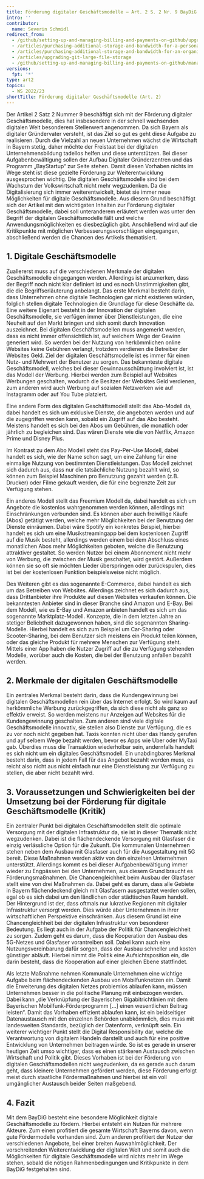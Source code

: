 ```yaml
---
title: Förderung digitaler Geschäftsmodelle – Art. 2 S. 2 Nr. 9 BayDiG
intro: ''
contributor:
  name: Severin Schmidl
redirect_from:
  - /github/setting-up-and-managing-billing-and-payments-on-github/upgrading-git-large-file-storage
  - /articles/purchasing-additional-storage-and-bandwidth-for-a-personal-account/
  - /articles/purchasing-additional-storage-and-bandwidth-for-an-organization/
  - /articles/upgrading-git-large-file-storage
  - /github/setting-up-and-managing-billing-and-payments-on-github/managing-billing-for-git-large-file-storage/upgrading-git-large-file-storage
versions:
  fpt: '*'
type: art2
topics:
  - WS 2022/23
shortTitle: Förderung digitaler Geschäftsmodelle (Art. 2)
---
```


Der Artikel 2 Satz 2 Nummer 9 beschäftigt sich mit der Förderung digitaler Geschäftsmodelle, dies hat insbesondere in der schnell wachsenden digitalen Welt besonderem Stellenwert angenommen. Da sich Bayern als digitaler Gründervater versteht, ist das Ziel so gut es geht diese Aufgabe zu realisieren. Durch die Vielzahl an neuen Unternehmen wächst die Wirtschaft in Bayern stetig, daher möchte der Freistaat bei der digitalen Unternehmensbildung tadellos helfen und diese unterstützen. Bei dieser Aufgabenbewältigung sollen der Aufbau Digitaler Gründerzentren und das Programm „BayStartup“ zur Seite stehen. Damit diesen Vorhaben nichts im Wege steht ist diese gezielte Förderung zur Weiterentwicklung ausgesprochen wichtig. Die digitalen Geschäftsmodelle sind bei dem Wachstum der Volkswirtschaft nicht mehr wegzudenken. Da die Digitalisierung sich immer weiterentwickelt, bietet sie immer neue Möglichkeiten für digitale Geschäftsmodelle. Aus diesem Grund beschäftigt sich der Artikel mit den wichtigsten Inhalten zur Förderung digitaler Geschäftsmodelle, dabei soll unteranderem erläutert werden was unter den Begriff der digitalen Geschäftsmodelle fällt und welche Anwendungsmöglichkeiten es diesbezüglich gibt. Anschließend wird auf die Kritikpunkte mit möglichen Verbesserungsvorschlägen eingegangen, abschließend werden die Chancen des Artikels thematisiert. 

## 1.	Digitale Geschäftsmodelle

Zuallererst muss auf die verschiedenen Merkmale der digitalen Geschäftsmodelle eingegangen werden. Allerdings ist anzumerken, dass der Begriff noch nicht klar definiert ist und es noch Unstimmigkeiten gibt, die die Begriffserläuterung anbelangt.
Das erste Merkmal besteht darin, dass Unternehmen ohne digitale Technologien gar nicht existieren würden, folglich stellen digitale Technologien die Grundlage für diese Geschäfte da. Eine weitere Eigenart besteht in der Innovation der digitalen Geschäftsmodelle, sie verfügen immer über Dienstleistungen, die eine Neuheit auf den Markt bringen und sich somit durch Innovation auszeichnet. Bei digitalen Geschäftsmodellen muss angemerkt werden, dass es nicht immer offensichtlich ist, auf welchem Wege der Gewinn generiert wird. So werden bei der Nutzung von herkömmlichen online Websites keine Gebühren verlangt, trotzdem verdienen die Betreiber der Websites Geld. Ziel der digitalen Geschäftsmodelle ist es immer für einen Nutz- und Mehrwert der Benutzer zu sorgen. Das bekannteste digitale Geschäftsmodell, welches bei dieser Gewinnausschüttung involviert ist, ist das Modell der Werbung. Hierbei werden zum Beispiel auf Websites Werbungen geschalten, wodurch die Besitzer der Websites Geld verdienen, zum anderen wird auch Werbung auf sozialen Netzwerken wie auf Instagramm oder auf You Tube platziert. 

Eine andere Form des digitalen Geschäftsmodell stellt das Abo-Modell da, dabei handelt es sich um exklusive Dienste, die angeboten werden und auf die zugegriffen werden kann, sobald ein Zugriff auf das Abo besteht. Meistens handelt es sich bei den Abos um Gebühren, die monatlich oder jährlich zu begleichen sind. Das wären Dienste wie die von Netflix, Amazon Prime und Disney Plus. 

Im Kontrast zu dem Abo Modell steht das Pay-Per-Use Modell, dabei handelt es sich, wie der Name schon sagt, um eine Zahlung für eine einmalige Nutzung von bestimmten Dienstleistungen. Das Modell zeichnet sich dadurch aus, dass nur die tatsächliche Nutzung bezahlt wird, so können zum Beispiel Maschinen pro Benutzung gezahlt werden (z.B. Drucker) oder Filme gekauft werden, die für eine begrenzte Zeit zur Verfügung stehen. 

Ein anderes Modell stellt das Freemium Modell da, dabei handelt es sich um Angebote die kostenlos wahrgenommen werden können, allerdings mit Einschränkungen verbunden sind. Es können aber auch freiwillige Käufe (Abos) getätigt werden, welche mehr Möglichkeiten bei der Benutzung der Dienste einräumen. Dabei wäre Spotify ein konkretes Beispiel, hierbei handelt es sich um eine Musikstreamingapp bei dem kostenlosen Zugriff auf die Musik besteht, allerdings werden einem bei dem Abschluss eines monatlichen Abos mehr Möglichkeiten geboten, welche die Benutzung attraktiver gestaltet. So werden Nutzer bei einem Abonnement nicht mehr von Werbung, die zwischen der Musik geschaltet, wird gestört. Außerdem können sie so oft sie möchten Lieder überspringen oder zurückspulen, dies ist bei der kostenlosen Funktion beispielsweise nicht möglich. 

Des Weiteren gibt es das sogenannte E-Commerce, dabei handelt es sich um das Betreiben von Websites. Allerdings zeichnet es sich dadurch aus, dass Drittanbieter ihre Produkte auf diesen Websites verkaufen können. Die bekanntesten Anbieter sind in dieser Branche sind Amazon und E-Bay. Bei dem Modell, wie es E-Bay und Amazon anbieten handelt es sich um das sogenannte Marktplatz-Modell.
Konzepte, die in dem letzten Jahre an stetiger Beliebtheit dazugewonnen haben, sind die sogenannten Sharing-Modelle. Hierbei handelt es sich zum Beispiel um Car-Sharing oder Scooter-Sharing, bei dem Benutzer sich meistens ein Produkt teilen können, oder das gleiche Produkt für mehrere Menschen zur Verfügung steht. Mittels einer App haben die Nutzer Zugriff auf die zu Verfügung stehenden Modelle, worüber auch die Kosten, die bei der Benutzung anfallen bezahlt werden. 

## 2.	Merkmale der digitalen Geschäftsmodelle

Ein zentrales Merkmal besteht darin, dass die Kundengewinnung bei digitalen Geschäftsmodellen rein über das Internet erfolgt. So wird kaum auf herkömmliche Werbung zurückgegriffen, da sich diese nicht als ganz so effektiv erweist. So werden meistens nur Anzeigen auf Websites für die Kundengewinnung geschalten. Zum anderen sind viele digitale Geschäftsmodelle innovativ, sie stellen also Dienste zur Verfügung, die es zu vor noch nicht gegeben hat. Taxis konnten nicht über das Handy gerufen und auf selbem Wege bezahlt werden, bevor es Apps wie Uber oder MyTaxi gab.
Überdies muss die Transaktion wiederholbar sein, andernfalls handelt es sich nicht um ein digitales Geschäftsmodell. Ein unabdingbares Merkmal besteht darin, dass in jedem Fall für das Angebot bezahlt werden muss, es reicht also nicht aus nicht einfach nur eine Dienstleistung zur Verfügung zu stellen, die aber nicht bezahlt wird. 

## 3.	Voraussetzungen und Schwierigkeiten bei der Umsetzung bei der Förderung für digitale Geschäftsmodelle (Kritik)

Ein zentraler Punkt bei digitalen Geschäftsmodellen stellt die optimale Versorgung mit der digitalen Infrastruktur da, sie ist in dieser Thematik nicht wegzudenken. Dabei ist die flächendeckende Versorgung mit Glasfaser die einzig verlässliche Option für die Zukunft. Die kommunalen Unternehmen stehen neben dem Ausbau mit Glasfaser auch für die Ausgestaltung mit 5G bereit.
Diese Maßnahmen werden aktiv von den einzelnen Unternehmen unterstützt. Allerdings kommt es bei dieser Aufgabenbewältigung immer wieder zu Engpässen bei den Unternehmen, aus diesem Grund braucht es Förderungsmaßnahmen. Die Chancengleichheit beim Ausbau der Glasfaser stellt eine von drei Maßnahmen da. Dabei geht es darum, dass alle Gebiete in Bayern flächendeckend gleich mit Glasfasern ausgestattet werden sollen, egal ob es sich dabei um den ländlichen oder städtischen Raum handelt. Der Hintergrund ist der, dass oftmals nur lukrative Regionen mit digitaler Infrastruktur versorgt werden. Dies würde aber Unternehmen in ihrer wirtschaftlichen Perspektive einschränken. Aus diesem Grund ist eine Chancengleichheit bei der digitalen Infrastruktur von besonderer Bedeutung. Es liegt auch in der Aufgabe der Politik für Chancengleichheit zu sorgen. Zudem geht es darum, dass die Kooperation den Ausbau des 5G-Netzes und Glasfaser vorantreiben soll. Dabei kann auch eine Nutzungsvereinbarung dafür sorgen, dass der Ausbau schneller und kosten günstiger abläuft. Hierbei nimmt die Politik eine Aufsichtsposition ein, die darin besteht, dass die Kooperation auf einer gleichen Ebene stattfindet. 

Als letzte Maßnahme nehmen Kommunale Unternehmen eine wichtige Aufgabe beim flächendeckenden Ausbau von Mobilfunknetzen ein. Damit die Erweiterung des digitalen Netzes problemlos ablaufen kann, müssen Unternehmen besser in die politische Planung mit einbezogen werden. Dabei kann „die Verknüpfung der Bayerischen Gigabitrichtlinien mit dem Bayerischen Mobilfunk-Förderprogramm [...] einen wesentlichen Beitrag leisten“. Damit das Vorhaben effizient ablaufen kann, ist ein beidseitiger Datenaustausch mit den einzelnen Behörden unabkömmlich, dies muss mit landesweiten Standards, bezüglich der Datenform, verknüpft sein.
Ein weiterer wichtiger Punkt stellt die Digital Responsibility dar, welche die Verantwortung von digitalem Handeln darstellt und auch für eine positive Entwicklung von Unternehmen beitragen würde. So ist es gerade in unserer heutigen Zeit umso wichtiger, dass es einen stärkeren Austausch zwischen Wirtschaft und Politik gibt. Dieses Vorhaben ist bei der Förderung von digitalen Geschäftsmodellen nicht wegzudenken, da es gerade auch darum geht, dass kleinere Unternehmen gefördert werden, diese Förderung erfolgt meist durch staatliche Fördermaßnahmen und hierbei ist ein voll umgänglicher Austausch beider Seiten maßgebend. 

## 4.	Fazit

Mit dem BayDiG besteht eine besondere Möglichkeit digitale Geschäftsmodelle zu fördern. Hierbei entsteht ein Nutzen für mehrere Akteure. Zum einen profitiert die gesamte Wirtschaft Bayerns davon, wenn gute Fördermodelle vorhanden sind. Zum anderen profitiert der Nutzer der verschiedenen Angebote, bei einer breiten Auswahlmöglichkeit. Der vorschreitenden Weiterentwicklung der digitalen Welt und somit auch die Möglichkeiten für digitale Geschäftsmodelle wird nichts mehr im Wege stehen, sobald die nötigen Rahmenbedingungen und Kritikpunkte in dem BayDiG festgehalten sind. 

